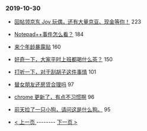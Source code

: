 ### 2019-10-30 
- [回帖领京东 Joy 玩偶，还有大量京豆、现金等你！](https://www.v2ex.com/t/614347) 223
- [Notepad++事件怎么看？](https://www.v2ex.com/t/614502) 184
- [来个年龄暴露贴](https://www.v2ex.com/t/614230) 160
- [好奇一下，大家平时上班都喝什么茶？](https://www.v2ex.com/t/614315) 150
- [打听一下，对于刮胡子这件事情](https://www.v2ex.com/t/614336) 101
- [替女朋友还房贷合理吗](https://www.v2ex.com/t/614507) 97
- [chrome 更新了，有点不习惯啊](https://www.v2ex.com/t/614332) 96
- [前天捡了一只小狗，请问这是什么狗。](https://www.v2ex.com/t/614303) 95 

- [ < 上一页 ](https://github.com/able8/v2ex-hot-record/blob/master/2019-10-29.md) -------- [ 下一页 > ](https://github.com/able8/v2ex-hot-record/blob/master/2019-10-31.md)